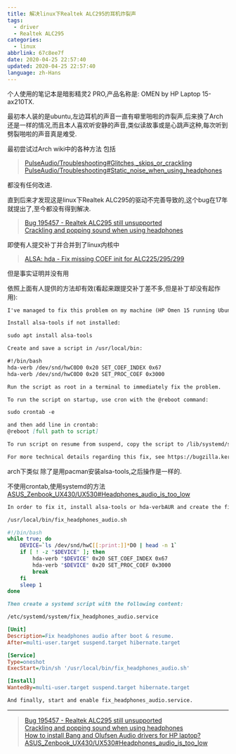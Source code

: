 ```yaml
---
title: 解决linux下Realtek ALC295的耳机炸裂声
tags:
  - driver
  - Realtek ALC295
categories:
  - linux
abbrlink: 67c8ee7f
date: 2020-04-25 22:57:40
updated: 2020-04-25 22:57:40
language: zh-Hans
---
```


个人使用的笔记本是暗影精灵2 PRO,产品名称是: OMEN by HP Laptop 15-ax210TX.  

最初本人装的是ubuntu,左边耳机的声音一直有噼里啪啦的炸裂声,后来换了Arch还是一样的情况,而且本人喜欢听安静的声音,类似读故事或是心跳声这种,每次听到劈裂啪啦的声音真是难受.

最初尝试过Arch wiki中的各种方法 包括
>[PulseAudio/Troubleshooting#Glitches,_skips_or_crackling](https://wiki.archlinux.org/index.php/PulseAudio/Troubleshooting#Glitches,_skips_or_crackling)  
>[PulseAudio/Troubleshooting#Static_noise_when_using_headphones](https://wiki.archlinux.org/index.php/PulseAudio/Troubleshooting#Static_noise_when_using_headphones)

都没有任何改进.

直到后来才发现这是linux下Realtek ALC295的驱动不完善导致的,这个bug在17年就提出了,至今都没有得到解决.
>[Bug 195457 - Realtek ALC295 still unsupported](https://bugzilla.kernel.org/show_bug.cgi?id=195457)  
>[Crackling and popping sound when using headphones](https://bugs.launchpad.net/ubuntu/+source/alsa-driver/+bug/1648183)  

即使有人提交补丁并合并到了linux内核中
>[ALSA: hda - Fix missing COEF init for ALC225/295/299](https://github.com/torvalds/linux/commit/44be77c590f381bc629815ac789b8b15ecc4ddcf#diff-6cb60ab78549a5b6838f746b9e128105)

但是事实证明并没有用

依照上面有人提供的方法却有效(看起来跟提交补丁差不多,但是补丁却没有起作用):
<!--more-->
```md
I've managed to fix this problem on my machine (HP Omen 15 running Ubuntu 17.04 using codec for Realtek ALC295 sound device). To fix the problem, I can do the following:

Install alsa-tools if not installed:

sudo apt install alsa-tools

Create and save a script in /usr/local/bin:

#!/bin/bash
hda-verb /dev/snd/hwC0D0 0x20 SET_COEF_INDEX 0x67
hda-verb /dev/snd/hwC0D0 0x20 SET_PROC_COEF 0x3000

Run the script as root in a terminal to immediately fix the problem.

To run the script on startup, use cron with the @reboot command:

sudo crontab -e

and then add line in crontab:
@reboot [full path to script]

To run script on resume from suspend, copy the script to /lib/systemd/system-sleep

For more technical details regarding this fix, see https://bugzilla.kernel.org/show_bug.cgi?id=195457
```

arch下类似 除了是用pacman安装alsa-tools,之后操作是一样的.

不使用crontab,使用systemd的方法[ASUS_Zenbook_UX430/UX530#Headphones_audio_is_too_low](https://wiki.archlinux.org/index.php/ASUS_Zenbook_UX430/UX530#Headphones_audio_is_too_low)

```md
In order to fix it, install alsa-tools or hda-verbAUR and create the file:

/usr/local/bin/fix_headphones_audio.sh
```

```sh
#!/bin/bash
while true; do
	DEVICE=`ls /dev/snd/hwC[[:print:]]*D0 | head -n 1`
	if [ ! -z "$DEVICE" ]; then
		hda-verb "$DEVICE" 0x20 SET_COEF_INDEX 0x67
		hda-verb "$DEVICE" 0x20 SET_PROC_COEF 0x3000
		break
	fi
	sleep 1
done
```

```md
Then create a systemd script with the following content:

/etc/systemd/system/fix_headphones_audio.service
```

```ini
[Unit]
Description=Fix headphones audio after boot & resume.
After=multi-user.target suspend.target hibernate.target

[Service]
Type=oneshot
ExecStart=/bin/sh '/usr/local/bin/fix_headphones_audio.sh'

[Install]
WantedBy=multi-user.target suspend.target hibernate.target
```

```md
And finally, start and enable fix_headphones_audio.service.
```

***
>[Bug 195457 - Realtek ALC295 still unsupported](https://bugzilla.kernel.org/show_bug.cgi?id=195457)  
>[Crackling and popping sound when using headphones](https://bugs.launchpad.net/ubuntu/+source/alsa-driver/+bug/1648183)  
>[How to install Bang and Olufsen Audio drivers for HP laptop?](https://askubuntu.com/questions/873881/how-to-install-bang-and-olufsen-audio-drivers-for-hp-laptop)
>[ASUS_Zenbook_UX430/UX530#Headphones_audio_is_too_low](https://wiki.archlinux.org/index.php/ASUS_Zenbook_UX430/UX530#Headphones_audio_is_too_low)
